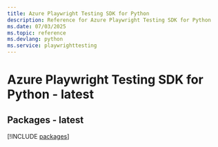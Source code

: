 ```yaml
---
title: Azure Playwright Testing SDK for Python
description: Reference for Azure Playwright Testing SDK for Python
ms.date: 07/03/2025
ms.topic: reference
ms.devlang: python
ms.service: playwrighttesting
---
```

# Azure Playwright Testing SDK for Python - latest
## Packages - latest
[!INCLUDE [packages](playwright-testing-index.md)]